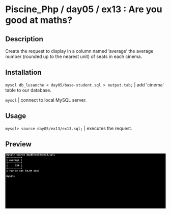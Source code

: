 # Piscine_Php / day05 / ex13 : Are you good at maths?

## Description
Create the request to display in a column named ’average’ the average number (rounded up to the nearest unit) of seats in each cinema.

## Installation
`mysql db_lusanche < day05/base-student.sql > output.tab;` | add 'cinema' table to our database.

`mysql` | connect to local MySQL server.

## Usage
`mysql> source day05/ex13/ex13.sql;` | executes the request.

## Preview
<img src="../../resources/images/maths.png" width="1200">
